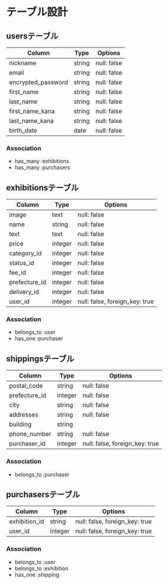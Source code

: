 # テーブル設計

## usersテーブル

| Column             | Type   | Options     |
| --------           | ------ | ----------- |
| nickname           | string | null: false |
| email              | string | null: false |
| encrypted_password | string | null: false |
| first_name         | string | null: false |
| last_name          | string | null: false |
| first_name_kana    | string | null: false |
| last_name_kana     | string | null: false |
| birth_date         | date   | null: false |

### Association
- has_many :exhibitions
- has_many :purchasers

## exhibitionsテーブル

| Column        | Type       | Options                        |
| --------      | ------     | -----------                    |
| image         | text       | null: false                    |
| name          | string     | null: false                    |
| text          | text       | null: false                    |
| price         | integer    | null: false                    |
| category_id   | integer    | null: false                    |
| status_id     | integer    | null: false                    |
| fee_id        | integer    | null: false                    |
| prefecture_id | integer    | null: false                    |
| delivery_id   | integer    | null: false                    |
| user_id       | integer    | null: false, foreign_key: true |

### Association
- belongs_to :user
- has_one :purchaser
## shippingsテーブル

| Column        | Type    | Options                         |
| --------      | ------  | -----------                     |
| postal_code   | string  | null: false                     |
| prefecture_id | integer | null: false                     |
| city          | string  | null: false                     |
| addresses     | string  | null: false                     |
| building      | string  |                                 |
| phone_number  | string  | null: false                     |
| purchaser_id  | integer | null: false, foreign_key: true  |

### Association
- belongs_to :purchaser

## purchasersテーブル

| Column         | Type    | Options                         |
| --------       | ------  | -----------                     |
| exhibition_id  | string  | null: false, foreign_key: true  |
| user_id        | integer | null: false, foreign_key: true  |

### Association
- belongs_to :user
- belongs_to :exhibition
- has_one :shipping
